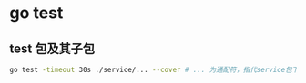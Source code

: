 # go test

## test 包及其子包

```BASH
go test -timeout 30s ./service/... --cover # ... 为通配符，指代service包下的所有子包
```
